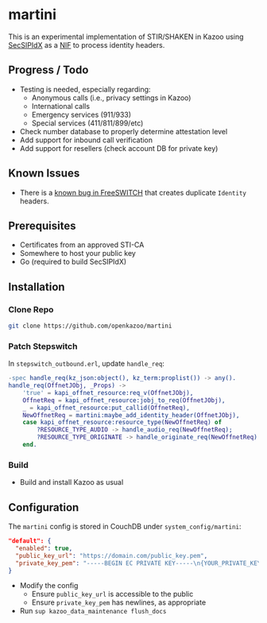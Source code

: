# martini

This is an experimental implementation of STIR/SHAKEN in Kazoo using [SecSIPIdX](https://github.com/asipto/secsipidx) as a [NIF](https://www.erlang.org/doc/system/nif.html) to process identity headers.

## Progress / Todo

- Testing is needed, especially regarding:
    - Anonymous calls (i.e., privacy settings in Kazoo)
    - International calls
    - Emergency services (911/933)
    - Special services (411/811/899/etc)
- Check number database to properly determine attestation level
- Add support for inbound call verification
- Add support for resellers (check account DB for private key)

## Known Issues

- There is a [known bug in FreeSWITCH](https://github.com/signalwire/freeswitch/commit/9cc7c2d58146a4797fe391a7380a2aeef3f53130) that creates duplicate `Identity` headers.

## Prerequisites

- Certificates from an approved STI-CA
- Somewhere to host your public key
- Go (required to build SecSIPIdX)

## Installation

### Clone Repo

```sh
git clone https://github.com/openkazoo/martini
```

### Patch Stepswitch

In `stepswitch_outbound.erl`, update `handle_req`:

```erlang
-spec handle_req(kz_json:object(), kz_term:proplist()) -> any().
handle_req(OffnetJObj, _Props) ->
    'true' = kapi_offnet_resource:req_v(OffnetJObj),
    OffnetReq = kapi_offnet_resource:jobj_to_req(OffnetJObj),
    _ = kapi_offnet_resource:put_callid(OffnetReq),
    NewOffnetReq = martini:maybe_add_identity_header(OffnetJObj),
    case kapi_offnet_resource:resource_type(NewOffnetReq) of
        ?RESOURCE_TYPE_AUDIO -> handle_audio_req(NewOffnetReq);
        ?RESOURCE_TYPE_ORIGINATE -> handle_originate_req(NewOffnetReq)
    end.
```

### Build

- Build and install Kazoo as usual

## Configuration

The `martini` config is stored in CouchDB under `system_config/martini`:

```json
"default": {
  "enabled": true,
  "public_key_url": "https://domain.com/public_key.pem",
  "private_key_pem": "-----BEGIN EC PRIVATE KEY-----\n{YOUR_PRIVATE_KEY}\n-----END EC PRIVATE KEY-----"
}
```

- Modify the config
    - Ensure `public_key_url` is accessible to the public
    - Ensure `private_key_pem` has newlines, as appropriate
- Run `sup kazoo_data_maintenance flush_docs`
